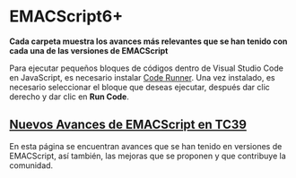 # EMACScript6+

**Cada carpeta muestra los avances más relevantes que se han tenido con cada una de las versiones de EMACScript**

Para ejecutar pequeños bloques de códigos dentro de Visual Studio Code en JavaScript, es necesario instalar [Code Runner](https://marketplace.visualstudio.com/items?itemName=formulahendry.code-runner). Una vez instalado, es necesario seleccionar el bloque que deseas ejecutar, después dar clic derecho y dar clic en **Run Code**.

## [Nuevos Avances de EMACScript en TC39](https://tc39.es/)

En esta página se encuentran avances que se han tenido en versiones de EMACScript, así también, las mejoras que se proponen y que contribuye la comunidad.
